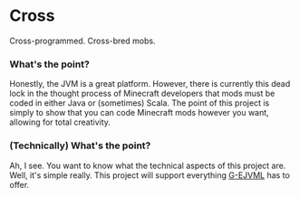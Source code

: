 Cross
=====

Cross-programmed. Cross-bred mobs.

### What's the point?

Honestly, the JVM is a great platform. However, there is currently this dead lock in the thought process of Minecraft developers that mods must be coded in either Java or (sometimes) Scala. The point of this project is simply to show that you can code Minecraft mods however you want, allowing for total creativity.

### (Technically) What's the point?

Ah, I see. You want to know what the technical aspects of this project are. Well, it's simple really. This project will support everything [G-EJVML](https://github.com/k2b6s9j/G-EJVML) has to offer.
